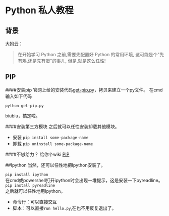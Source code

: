 # Python 私人教程

## 背景
大妈云：
> 在开始学习 Python 之前,需要先配置好 Python 的常用环境, 这可能是个"先有鳮,还是先有蛋"的事儿, 但是,就是这么任性!

## PIP
####安装pip
官网上给的安装代码[get-pip.py](https://bootstrap.pypa.io/get-pip.py)，拷贝来建立一个py文件。
在cmd输入如下代码

````python get-pip.py````

biubiu，搞定啦。

####安装第三方模块
之后就可以任性安装卸载其他模块。
- 安装
````pip install some-package-name````
- 卸载
````pip uninstall some-package-name````


####不够给力？
给你个wiki
[PIP](https://en.wikipedia.org/wiki/Pip_(package_manager))

##Ipython
当然，还可以任性地把Ipython安装了。

````pip install ipython````    
在cmd或powershell打开ipython时会出现一堆提示，这是安装一下pyreadline。
````pip install pyreadline````    
之后就可以任性地用Ipython。    
- 命令行：可以直接交互
- 脚本：可以直接````run hello.py````,在也不用反复退出了。